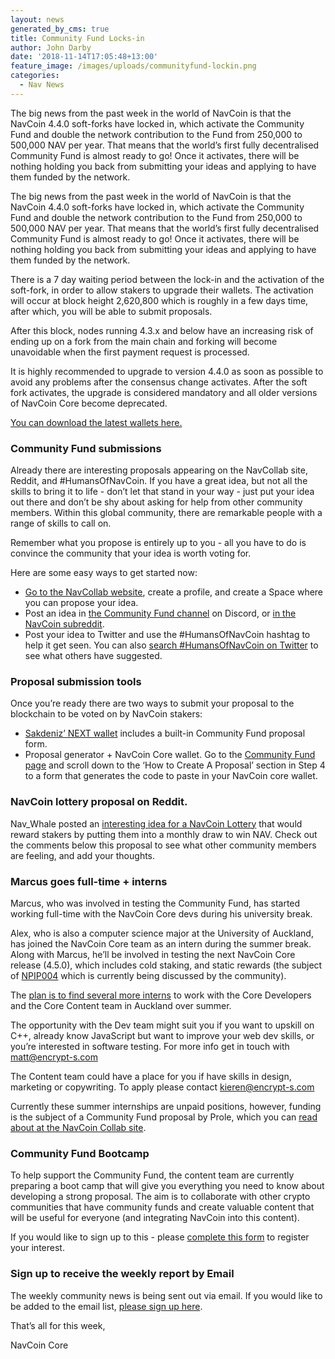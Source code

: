 ```yaml
---
layout: news
generated_by_cms: true
title: Community Fund Locks-in
author: John Darby
date: '2018-11-14T17:05:48+13:00'
feature_image: /images/uploads/communityfund-lockin.png
categories:
  - Nav News
---
```

The big news from the past week in the world of NavCoin is that the NavCoin 4.4.0 soft-forks have locked in, which activate the Community Fund and double the network contribution to the Fund from 250,000 to 500,000 NAV per year. That means that the world’s first fully decentralised Community Fund is almost ready to go! Once it activates, there will be nothing holding you back from submitting your ideas and applying to have them funded by the network. 

The big news from the past week in the world of NavCoin is that the NavCoin 4.4.0 soft-forks have locked in, which activate the Community Fund and double the network contribution to the Fund from 250,000 to 500,000 NAV per year. That means that the world’s first fully decentralised Community Fund is almost ready to go! Once it activates, there will be nothing holding you back from submitting your ideas and applying to have them funded by the network. 

There is a 7 day waiting period between the lock-in and the activation of the soft-fork, in order to allow stakers to upgrade their wallets. The activation will occur at block height 2,620,800 which is roughly in a few days time, after which, you will be able to submit proposals.

After this block, nodes running 4.3.x and below have an increasing risk of ending up on a fork from the main chain and forking will become unavoidable when the first payment request is processed.

It is highly recommended to upgrade to version 4.4.0 as soon as possible to avoid any problems after the consensus change activates. After the soft fork activates, the upgrade is considered mandatory and all older versions of NavCoin Core become deprecated.

[You can download the latest wallets here.](https://navcoin.org/en/wallets/)

### Community Fund submissions

Already there are interesting proposals appearing on the NavCollab site, Reddit, and #HumansOfNavCoin. If you have a great idea, but not all the skills to bring it to life - don’t let that stand in your way - just put your idea out there and don’t be shy about asking for help from other community members. Within this global community, there are remarkable people with a range of skills to call on. 

Remember what you propose is entirely up to you - all you have to do is convince the community that your idea is worth voting for.

Here are some easy ways to get started now: 

* [Go to the NavCollab website](https://collab.navcoin.org/dashboard), create a profile, and create a Space where you can propose your idea.
* Post an idea in [the Community Fund channel](https://discord.gg/y4Vu9jw) on Discord, or [in the NavCoin subreddit](https://www.reddit.com/r/NavCoin/).
* Post your idea to Twitter and use the #HumansOfNavCoin hashtag to help it get seen. You can also [search #HumansOfNavCoin on Twitter](https://twitter.com/search?f=tweets&vertical=default&q=%23HumansOfNavCoin) to see what others have suggested.

### Proposal submission tools

Once you’re ready there are two ways to submit your proposal to the blockchain to be voted on by NavCoin stakers:

* [Sakdeniz’ NEXT wallet](http://next.navcommunity.net/) includes a built-in Community Fund proposal form. 
* Proposal generator + NavCoin Core wallet. Go to the [Community Fund page](https://navcoin.org/en/community-fund/) and scroll down to the ‘How to Create A Proposal’ section in Step 4 to a form that generates the code to paste in your NavCoin core wallet.

### NavCoin lottery proposal on Reddit.

Nav_Whale posted an [interesting idea for a NavCoin Lottery](https://www.reddit.com/r/NavCoin/comments/9t3f4x/navcoin_lottery_as_a_proposal_for_community_fund/) that would reward stakers by putting them into a monthly draw to win NAV. Check out the comments below this proposal to see what other community members are feeling, and add your thoughts. 

### Marcus goes full-time + interns

Marcus, who was involved in testing the Community Fund, has started working full-time with the NavCoin Core devs during his university break. 

Alex, who is also a computer science major at the University of Auckland, has joined the NavCoin Core team as an intern during the summer break. Along with Marcus, he’ll be involved in testing the next NavCoin Core release (4.5.0), which includes cold staking, and static rewards (the subject of [NPIP004](https://github.com/NAVCoin/npips/blob/master/npip-0004.mediawiki) which is currently being discussed by the community). 

The [plan is to find several more interns](https://navcoin-internship.netlify.com/) to work with the Core Developers and the Core Content team in Auckland over summer. 

The opportunity with the Dev team might suit you if you want to upskill on C++, already know JavaScript but want to improve your web dev skills, or you’re interested in software testing. For more info get in touch with matt@encrypt-s.com

The Content team could have a place for you if have skills in design, marketing or copywriting. To apply please contact kieren@encrypt-s.com

Currently these summer internships are unpaid positions, however, funding is the subject of a Community Fund proposal by Prole, which you can [read about at the NavCoin Collab site](https://collab.navcoin.org/s/navcoin-core-internships/custom_pages/container/view?id=9). 

### Community Fund Bootcamp

To help support the Community Fund, the content team are currently preparing a boot camp that will give you everything you need to know about developing a strong proposal. The aim is to collaborate with other crypto communities that have community funds and create valuable content that will be useful for everyone (and integrating NavCoin into this content).

If you would like to sign up to this - please [complete this form](http://eepurl.com/dNvNQc) to register your interest.

### Sign up to receive the weekly report by Email

The weekly community news is being sent out via email. If you would like to be added to the email list, [please sign up here](http://eepurl.com/cGq92z).

That’s all for this week,

NavCoin Core
